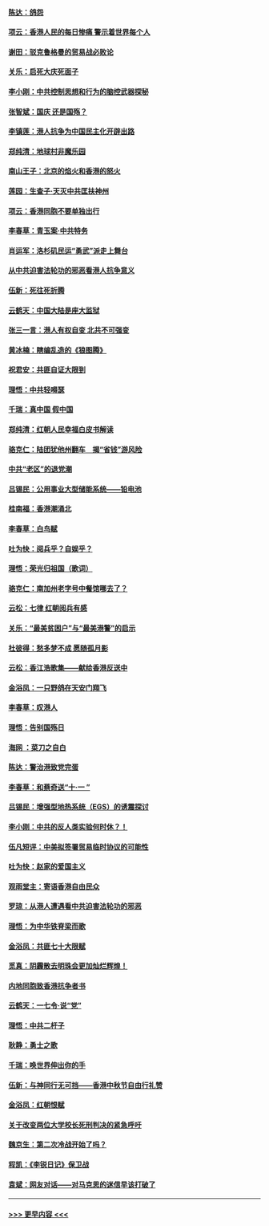 #### [陈达：鸽怨](../pages/nsc993/n11561879.md?t=10020933) 
#### [项云：香港人民的每日惨痛  警示着世界每个人](../pages/nsc993/n11559273.md?t=10020933) 
#### [谢田：驳克鲁格曼的贸易战必败论](../pages/nsc993/n11555840.md?t=10020933) 
#### [关乐：启死大庆死面子](../pages/nsc993/n11556823.md?t=10020933) 
#### [李小刚：中共控制思想和行为的脑控武器探秘](../pages/nsc993/n11556776.md?t=10020933) 
#### [张智斌：国庆  还是国殇？](../pages/nsc993/n11556617.md?t=10020933) 
#### [李镇莲：港人抗争为中国民主化开辟出路](../pages/nsc993/n11556570.md?t=10020933) 
#### [郑纯清：地球村非魔乐园](../pages/nsc993/n11555415.md?t=10020933) 
#### [南山王子：北京的焰火和香港的怒火](../pages/nsc993/n11555318.md?t=10020933) 
#### [莲园：生查子·天灭中共匡扶神州](../pages/nsc993/n11555302.md?t=10020933) 
#### [项云：香港同胞不要单独出行](../pages/nsc993/n11555276.md?t=10020933) 
#### [李春草：青玉案‧中共特务](../pages/nsc993/n11552356.md?t=10020933) 
#### [肖运军：洛杉矶民运“勇武”派走上舞台](../pages/nsc993/n11551595.md?t=10020933) 
#### [从中共迫害法轮功的邪恶看港人抗争意义](../pages/nsc993/n11540858.md?t=10020933) 
#### [伍新：死往死折腾](../pages/nsc993/n11550174.md?t=10020933) 
#### [云鹤天：中国大陆是座大监狱](../pages/nsc993/n11550155.md?t=10020933) 
#### [张三一言：港人有权自变 北共不可强变](../pages/nsc993/n11550132.md?t=10020933) 
#### [黄冰楠：瞎编乱造的《狼图腾》](../pages/nsc993/n11550082.md?t=10020933) 
#### [祝君安：共匪自证大限到](../pages/nsc993/n11550041.md?t=10020933) 
#### [理悟：中共轻嘚瑟](../pages/nsc993/n11547978.md?t=10020933) 
#### [千瑞：真中国 假中国](../pages/nsc993/n11547865.md?t=10020933) 
#### [郑纯清：红朝人民幸福白皮书解读](../pages/nsc993/n11547499.md?t=10020933) 
#### [骆克仁：陆团犹他州翻车　揭“省钱”游风险](../pages/nsc993/n11546977.md?t=10020933) 
#### [中共“老区”的退党潮](../pages/nsc993/n11545995.md?t=10020933) 
#### [吕锡民：公用事业大型储能系统——铅电池](../pages/nsc993/n11545701.md?t=10020933) 
#### [桂南福：香港潮涌北](../pages/nsc993/n11545682.md?t=10020933) 
#### [李春草：白鸟赋](../pages/nsc993/n11545663.md?t=10020933) 
#### [吐为快：阅兵乎？自娱乎？](../pages/nsc993/n11545625.md?t=10020933) 
#### [理悟：荣光归祖国（歌词）](../pages/nsc993/n11545616.md?t=10020933) 
#### [骆克仁：南加州老字号中餐馆哪去了？](../pages/nsc993/n11545120.md?t=10020933) 
#### [云松：七律 红朝阅兵有感](../pages/nsc993/n11542394.md?t=10020933) 
#### [关乐：“最美贫困户”与“最美港警”的启示](../pages/nsc993/n11542252.md?t=10020933) 
#### [杜彼得：愁多梦不成 愿随孤月影](../pages/nsc993/n11540296.md?t=10020933) 
#### [云松：香江浩歌集——献给香港反送中](../pages/nsc993/n11540149.md?t=10020933) 
#### [金浴凤：一只野鸽在天安门翔飞](../pages/nsc993/n11540280.md?t=10020933) 
#### [李春草：叹港人](../pages/nsc993/n11540119.md?t=10020933) 
#### [理悟：告别国殇日](../pages/nsc993/n11539610.md?t=10020933) 
#### [海网 ：菜刀之自白](../pages/nsc993/n11539597.md?t=10020933) 
#### [陈达：警治港致党完蛋](../pages/nsc993/n11538127.md?t=10020933) 
#### [李春草：和蔡奇送“十·一 ”](../pages/nsc993/n11537810.md?t=10020933) 
#### [吕锡民：增强型地热系统（EGS）的诱震探讨](../pages/nsc993/n11537765.md?t=10020933) 
#### [李小刚：中共的反人类实验何时休？！](../pages/nsc993/n11537669.md?t=10020933) 
#### [伍凡短评：中美拟签署贸易临时协议的可能性](../pages/nsc993/n11536773.md?t=10020933) 
#### [吐为快：赵家的爱国主义](../pages/nsc993/n11536750.md?t=10020933) 
#### [观雨堂主：寄语香港自由民众](../pages/nsc993/n11536735.md?t=10020933) 
#### [罗琼：从港人遭遇看中共迫害法轮功的邪恶](../pages/nsc993/n11507862.md?t=10020933) 
#### [理悟：为中华铁脊梁而歌](../pages/nsc993/n11534458.md?t=10020933) 
#### [金浴凤：共匪七十大限赋](../pages/nsc993/n11534434.md?t=10020933) 
#### [觅真：阴霾散去明珠会更加灿烂辉煌！](../pages/nsc993/n11531858.md?t=10020933) 
#### [内地同胞致香港抗争者书](../pages/nsc993/n11531645.md?t=10020933) 
#### [云鹤天：一七令‧说“党”](../pages/nsc993/n11529099.md?t=10020933) 
#### [理悟：中共二杆子](../pages/nsc993/n11529046.md?t=10020933) 
#### [耿静：勇士之歌](../pages/nsc993/n11527562.md?t=10020933) 
#### [千瑞：唤世界伸出你的手](../pages/nsc993/n11526942.md?t=10020933) 
#### [伍新：与神同行无可挡——香港中秋节自由行礼赞](../pages/nsc993/n11526801.md?t=10020933) 
#### [金浴凤：红朝恨赋](../pages/nsc993/n11524312.md?t=10020933) 
#### [关于改变两位大学校长死刑判决的紧急呼吁](../pages/nsc993/n11524103.md?t=10020933) 
#### [魏京生：第二次冷战开始了吗？](../pages/nsc993/n11524023.md?t=10020933) 
#### [程凯：《李锐日记》保卫战](../pages/nsc993/n11522922.md?t=10020933) 
#### [袁斌：网友对话——对马克思的迷信早该打破了](../pages/nsc993/n11522561.md?t=10020933) 

----
#### [ >>> 更早内容 <<< ](../indexes/nsc993-earlier.md)
